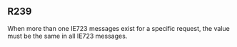 ## R239
When more than one IE723 messages exist for a specific request, the value must be the same in all IE723 messages.
